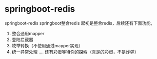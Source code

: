 # springboot-redis
springboot-redis
springboot整合redis
起初是整合redis，后续还有下面功能，
1. 整合通用mapper
2. 登陆拦截器
3. 枚举转换（不使用通过mapper实现）
4. 统一异常处理
....
还有彩蛋等待你的探索（真是的彩蛋，不是炸弹）
